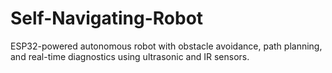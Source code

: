# Self-Navigating-Robot
ESP32-powered autonomous robot with obstacle avoidance, path planning, and real-time diagnostics using ultrasonic and IR sensors.
